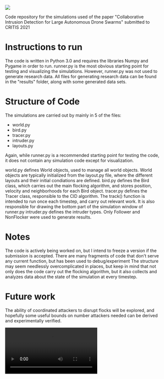 ![](img_output.gif)

Code repository for the simulations used of the paper
"Collaborative Intrusion Detection for Large Autonomous Drone Swarms"
submitted to CRITIS 2021

# Instructions to run
The code is written in Python 3.0 and requires the libraries Numpy and Pygame in order to run. 
runner.py is the most obvious starting point for testing and visualizing the simulations. 
However, runner.py was not used to generate research data. All files for generating research data can be found in the "results" folder, along with some generated data sets.

# Structure of Code
The simulations are carried out by mainly in 5 of the files:
* world.py
* bird.py
* tracer.py
* intruder.py
* layouts.py

Again, while runner.py is a recommended starting point for testing the code, it does not contain any simulation code except for visualization.

world.py defines World objects, used to manage all world objects. World objects are typically initialized from the layout.py file, where the different layouts and their initial condiations are defined.
bird.py defines the Bird class, which carries out the main flocking algorithm, and stores position, velocity and neighborhoods for each Bird object.
tracer.py defines the Tracer class, responsible to the CID algorithm. The track() function is intended to run once each timestep, and carry out relevant work. It is also responsible for drawing the bottom part of the simulation window of runner.py
intruder.py defines the intruder types. Only Follower and NonFlocker were used to generate results.

# Notes
The code is actively being worked on, but I intend to freeze a version if the submission is accepted. 
There are many fragments of code that don't serve any current function, but has been used to debug/experiment
The structure may seem needlessly overcomplicated in places, but keep in mind that not only does the code carry out the flocking algorithm, but it also collects and analyzes data about the state of the simulation at every timestep.

# Future work
The ability of coordinated attackers to disrupt flocks will be explored, and hopefully some useful bounds on number attackers needed can be derived and experimentally verified.

![](cut.webm)




